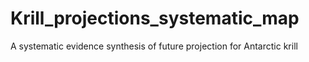 # Krill_projections_systematic_map
A systematic evidence synthesis of future projection for Antarctic krill
